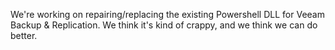 We're working on repairing/replacing the existing Powershell DLL for Veeam Backup & Replication. We think it's kind of crappy, and we think we can do better.